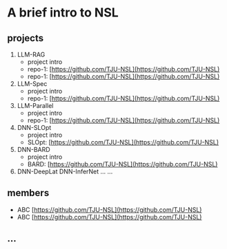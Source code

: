 # A brief intro to NSL

## projects
1. LLM-RAG
   * project intro
   * repo-1: [https://github.com/TJU-NSL](https://github.com/TJU-NSL)
   * repo-1: [https://github.com/TJU-NSL](https://github.com/TJU-NSL)
2. LLM-Spec
   * project intro
   * repo-1: [https://github.com/TJU-NSL](https://github.com/TJU-NSL)
4. LLM-Parallel
   * project intro
   * repo-1: [https://github.com/TJU-NSL](https://github.com/TJU-NSL)
5. DNN-SLOpt
   * project intro
   * SLOpt: [https://github.com/TJU-NSL](https://github.com/TJU-NSL)
6. DNN-BARD
   * project intro
   * BARD: [https://github.com/TJU-NSL](https://github.com/TJU-NSL)
7. DNN-DeepLat  DNN-InferNet  ... ...

## members
* ABC [https://github.com/TJU-NSL](https://github.com/TJU-NSL)
* ABC [https://github.com/TJU-NSL](https://github.com/TJU-NSL)

## ...
